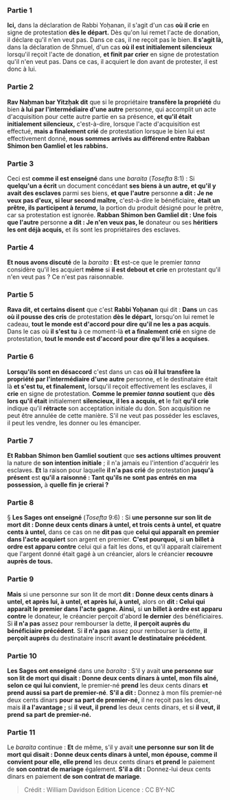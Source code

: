 
### Partie 1
<b>Ici,</b> dans la déclaration de Rabbi Yoḥanan, il s'agit d'un cas <b>où il crie</b> en signe de protestation <b>dès le départ.</b> Dès qu'on lui remet l'acte de donation, il déclare qu'il n'en veut pas. Dans ce cas, il ne reçoit pas le bien. <b>Il s'agit là,</b> dans la déclaration de Shmuel, d'un cas <b>où il est initialement silencieux</b> lorsqu'il reçoit l'acte de donation, <b>et finit par crier</b> en signe de protestation qu'il n'en veut pas. Dans ce cas, il acquiert le don avant de protester, il est donc à lui.

### Partie 2
<b>Rav Naḥman bar Yitzḥak dit</b> que si le propriétaire <b>transfère la propriété</b> du bien <b>à lui par l'intermédiaire d'une autre</b> personne, qui accomplit un acte d'acquisition pour cette autre partie en sa présence, <b>et qu'il était initialement silencieux,</b> c'est-à-dire, lorsque l'acte d'acquisition est effectué, <b>mais a finalement crié</b> de protestation lorsque le bien lui est effectivement donné, <b>nous sommes arrivés au différend entre Rabban Shimon ben Gamliel et les rabbins.</b>

### Partie 3
Ceci est <b>comme il est enseigné</b> dans une <i>baraita</i> (<i>Tosefta</i> 8:1) : Si <b>quelqu'un a écrit</b> un document concédant <b>ses biens à un autre, et qu'il y avait des esclaves</b> parmi ses biens, <b>et que l'autre</b> personne <b>a dit : Je ne veux pas d'eux, si leur second maître,</b> c'est-à-dire le bénéficiaire, <b>était un prêtre, ils participent à <i>teruma</i>,</b> la portion du produit désigné pour le prêtre, car sa protestation est ignorée. <b>Rabban Shimon ben Gamliel dit : Une fois que l'autre</b> personne <b>a dit : Je n'en veux pas, le</b> donateur ou ses <b>héritiers les ont déjà acquis,</b> et ils sont les propriétaires des esclaves.

### Partie 4
<b>Et nous avons discuté</b> de la <i>baraita</i> : <b>Et</b> est-ce que le premier <i>tanna</i></b> considère qu'il les acquiert <b>même</b> si <b>il est debout et crie</b> en protestant qu'il n'en veut pas ? Ce n'est pas raisonnable.

### Partie 5
<b>Rava dit, et certains disent</b> que c'est <b>Rabbi Yoḥanan</b> qui dit : <b>Dans</b> un cas <b>où il pousse des cris</b> de protestation <b>dès le départ,</b> lorsqu'on lui remet le cadeau, <b>tout le monde est d'accord pour dire qu'il ne les a pas acquis</b>. Dans le cas où <b>il s'est tu</b> à ce moment-là <b>et a finalement crié</b> en signe de protestation, <b>tout le monde est d'accord pour dire qu'il les a acquises</b>.

### Partie 6
<b>Lorsqu'ils sont en désaccord</b> c'est dans un cas <b>où il lui transfère la propriété par l'intermédiaire d'une autre</b> personne, et le destinataire était là <b>et s'est tu, et finalement,</b> lorsqu'il reçoit effectivement les esclaves, il <b>crie</b> en signe de protestation. <b>Comme le premier <i>tanna</i> soutient</b> que <b>dès lors qu'il était</b> initialement <b>silencieux, il les a acquis, et</b> le fait <b>qu'il crie</b> indique qu'il <b>rétracte</b> son acceptation initiale du don. Son acquisition ne peut être annulée de cette manière. S'il ne veut pas posséder les esclaves, il peut les vendre, les donner ou les émanciper.

### Partie 7
<b>Et Rabban Shimon ben Gamliel soutient</b> que <b>ses actions ultimes</b> <b>prouvent</b> la nature de <b>son intention initiale</b> ; il n'a jamais eu l'intention d'acquérir les esclaves. <b>Et</b> la raison pour laquelle <b>il n'a pas crié</b> de protestation <b>jusqu'à présent</b> est <b>qu'il a raisonné : Tant qu'ils ne sont pas entrés en ma possession,</b> à <b>quelle fin</b> <b>je crierai ?</b>

### Partie 8
§ <b>Les Sages ont enseigné</b> (<i>Tosefta</i> 9:6) : Si <b>une personne sur son lit de mort dit : Donne deux cents dinars à untel, et trois cents à untel, et quatre cents à untel,</b> dans ce cas on ne <b>dit pas</b> que <b>celui qui apparaît en premier dans l'acte acquiert</b> son argent en premier. <b>C'est pourquoi,</b> si <b>un billet à ordre est apparu contre</b> celui qui a fait les dons, et qu'il apparaît clairement que l'argent donné était gagé à un créancier, alors le créancier <b>recouvre auprès de tous.</b>

### Partie 9
<b>Mais</b> si une personne sur son lit de mort <b>dit : Donne deux cents dinars à untel, et après lui, à untel, et après lui, à untel,</b> alors on <b>dit : Celui qui apparaît le premier dans l'acte gagne. Ainsi,</b> si <b>un billet à ordre est apparu contre</b> le donateur, le créancier perçoit d'abord <b>le dernier</b> des bénéficiaires. Si <b>il n'a pas</b> assez pour rembourser la dette, <b>il perçoit auprès du bénéficiaire précédent</b>. Si <b>il n'a pas</b> assez pour rembourser la dette, <b>il perçoit auprès</b> du destinataire inscrit <b>avant le destinataire précédent</b>.

### Partie 10
<b>Les Sages ont enseigné</b> dans une <i>baraita</i> : S'il y avait <b>une personne sur son lit de mort qui disait : Donne deux cents dinars à untel, mon fils aîné, selon ce qui lui convient,</b> le premier-né <b>prend</b> les deux cents dinars <b>et prend aussi sa part de premier-né</b>. <b>S'il a dit :</b> Donnez à mon fils premier-né deux cents dinars <b>pour sa part de premier-né,</b> il ne reçoit pas les deux, mais <b>il a l'avantage ;</b> si <b>il veut, il prend</b> les deux cents dinars, et si <b>il veut, il prend sa part de premier-né.</b>

### Partie 11
Le <i>baraita</i> continue : <b>Et</b> de même, s'il y avait <b>une personne sur son lit de mort qui disait : Donne deux cents dinars à untel, mon épouse, comme il convient pour elle, elle prend</b> les deux cents dinars <b>et prend</b> le paiement de <b>son contrat de mariage</b> également. <b>S'il a dit :</b> Donnez-lui deux cents dinars en paiement <b>de son contrat de mariage</b>.

>Crédit : William Davidson Edition
>Licence : CC BY-NC